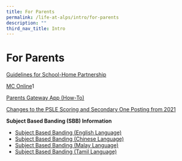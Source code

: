 ```yaml
---
title: For Parents
permalink: /life-at-alps/intro/for-parents
description: ""
third_nav_title: Intro
---
```

# **For Parents**

[Guidelines for School-Home Partnership](https://alexandrapri-moe-edu-sg-admin.cwp.sg/qql/slot/u146/Announcements/Guidelines%20for%20School-Home%20Partnership.pdf)
  
[MC Online](https://www.mconline.sg/LEAD/login/lms_login.aspx)1  
  
[Parents Gateway App (How-To) ](/files/PG%20-%20Annex%20A.pdf)

[Changes to the PSLE Scoring and Secondary One Posting from 2021](https://www.moe.gov.sg/microsites/psle/PSLE%20Scoring/psle-scoring.html)   
  
**Subject Based Banding (SBB) Information**  

*   [Subject Based Banding (English Language)](/files/MOE_SBB_EL_1%20Mar%202018.pdf)
*   [Subject Based Banding (Chinese Language)](/files/MOE_SBB_CL_1%20Mar%202018.pdf)
*   [Subject Based Banding (Malay Language)](/files/MOE_SBB_ML_1%20Mar%202018.pdf)
*   [Subject Based Banding (Tamil Language)](/files/MOE_SBB_TL_1%20Mar%202018.pdf)